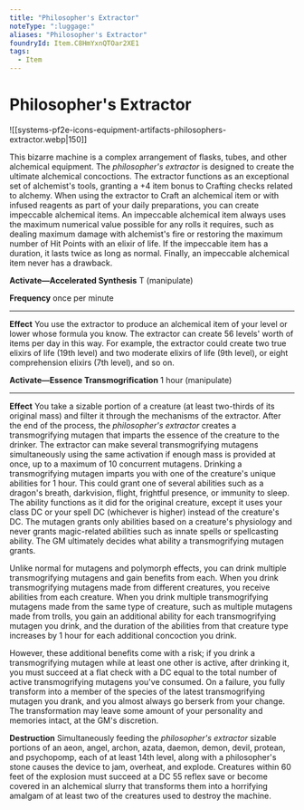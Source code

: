 ```yaml
---
title: "Philosopher's Extractor"
noteType: ":luggage:"
aliases: "Philosopher's Extractor"
foundryId: Item.C8HmYxnQTOar2XE1
tags:
  - Item
---
```


# Philosopher's Extractor
![[systems-pf2e-icons-equipment-artifacts-philosophers-extractor.webp|150]]

This bizarre machine is a complex arrangement of flasks, tubes, and other alchemical equipment. The _philosopher's extractor_ is designed to create the ultimate alchemical concoctions. The extractor functions as an exceptional set of alchemist's tools, granting a +4 item bonus to Crafting checks related to alchemy. When using the extractor to Craft an alchemical item or with infused reagents as part of your daily preparations, you can create impeccable alchemical items. An impeccable alchemical item always uses the maximum numerical value possible for any rolls it requires, such as dealing maximum damage with alchemist's fire or restoring the maximum number of Hit Points with an elixir of life. If the impeccable item has a duration, it lasts twice as long as normal. Finally, an impeccable alchemical item never has a drawback.

**Activate—Accelerated Synthesis** T (manipulate)

**Frequency** once per minute

* * *

**Effect** You use the extractor to produce an alchemical item of your level or lower whose formula you know. The extractor can create 56 levels' worth of items per day in this way. For example, the extractor could create two true elixirs of life (19th level) and two moderate elixirs of life (9th level), or eight comprehension elixirs (7th level), and so on.

**Activate—Essence Transmogrification** 1 hour (manipulate)

* * *

**Effect** You take a sizable portion of a creature (at least two-thirds of its original mass) and filter it through the mechanisms of the extractor. After the end of the process, the _philosopher's extractor_ creates a transmogrifying mutagen that imparts the essence of the creature to the drinker. The extractor can make several transmogrifying mutagens simultaneously using the same activation if enough mass is provided at once, up to a maximum of 10 concurrent mutagens. Drinking a transmogrifying mutagen imparts you with one of the creature's unique abilities for 1 hour. This could grant one of several abilities such as a dragon's breath, darkvision, flight, frightful presence, or immunity to sleep. The ability functions as it did for the original creature, except it uses your class DC or your spell DC (whichever is higher) instead of the creature's DC. The mutagen grants only abilities based on a creature's physiology and never grants magic-related abilities such as innate spells or spellcasting ability. The GM ultimately decides what ability a transmogrifying mutagen grants.

Unlike normal for mutagens and polymorph effects, you can drink multiple transmogrifying mutagens and gain benefits from each. When you drink transmogrifying mutagens made from different creatures, you receive abilities from each creature. When you drink multiple transmogrifying mutagens made from the same type of creature, such as multiple mutagens made from trolls, you gain an additional ability for each transmogrifying mutagen you drink, and the duration of the abilities from that creature type increases by 1 hour for each additional concoction you drink.

However, these additional benefits come with a risk; if you drink a transmogrifying mutagen while at least one other is active, after drinking it, you must succeed at a flat check with a DC equal to the total number of active transmogrifying mutagens you've consumed. On a failure, you fully transform into a member of the species of the latest transmogrifying mutagen you drank, and you almost always go berserk from your change. The transformation may leave some amount of your personality and memories intact, at the GM's discretion.

**Destruction** Simultaneously feeding the _philosopher's extractor_ sizable portions of an aeon, angel, archon, azata, daemon, demon, devil, protean, and psychopomp, each of at least 14th level, along with a philosopher's stone causes the device to jam, overheat, and explode. Creatures within 60 feet of the explosion must succeed at a DC 55 reflex save or become covered in an alchemical slurry that transforms them into a horrifying amalgam of at least two of the creatures used to destroy the machine.
